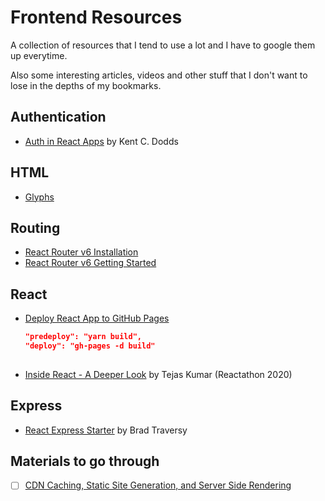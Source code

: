 # Frontend Resources 

A collection of resources that I tend to use a lot and I have to google them up everytime.

Also some interesting articles, videos and other stuff that I don't want to lose in the depths of my bookmarks.

## Authentication

* [Auth in React Apps](https://kentcdodds.com/blog/authentication-in-react-applications) by Kent C. Dodds

## HTML

* [Glyphs](https://css-tricks.com/snippets/html/glyphs/)

## Routing

* [React Router v6 Installation](https://github.com/ReactTraining/react-router/blob/dev/docs/installation/add-to-a-website.md)
* [React Router v6 Getting Started](https://github.com/ReactTraining/react-router/blob/dev/docs/installation/getting-started.md)

## React

* [Deploy React App to GitHub Pages](https://dev.to/yuribenjamin/how-to-deploy-react-app-in-github-pages-2a1f)
  ```json
  "predeploy": "yarn build",
  "deploy": "gh-pages -d build"
 
  ```
  
* [Inside React - A Deeper Look](https://youtu.be/pkNzU-5oDiA?t=5843) by Tejas Kumar (Reactathon 2020)

## Express

* [React Express Starter](https://github.com/bradtraversy/react_express_starter) by Brad Traversy

## Materials to go through 

- [ ] [CDN Caching, Static Site Generation, and Server Side Rendering](https://www.youtube.com/watch?v=bfLFHp7Sbkg&list=WL&index=1&t=1s)
